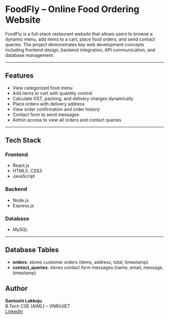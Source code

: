 # FoodFly – Online Food Ordering Website

FoodFly is a full-stack restaurant website that allows users to browse a dynamic menu, add items to a cart, place food orders, and send contact queries. The project demonstrates key web development concepts including frontend design, backend integration, API communication, and database management.

---

## Features

- View categorized food menu
- Add items to cart with quantity control
- Calculate GST, packing, and delivery charges dynamically
- Place orders with delivery address
- View order confirmation and order history
- Contact form to send messages
- Admin access to view all orders and contact queries

---

##  Tech Stack

### Frontend
- React.js
- HTML5, CSS3
- JavaScript

### Backend
- Node.js
- Express.js

### Database
- MySQL

---

## Database Tables

- **orders**: stores customer orders (items, address, total, timestamp)
- **contact_queries**: stores contact form messages (name, email, message, timestamp)

## Author

**Santoshi Lakkoju**  
B.Tech CSE (AIML) – VNRVJIET    
[LinkedIn](https://www.linkedin.com/in/santoshi-l-059baa267)

